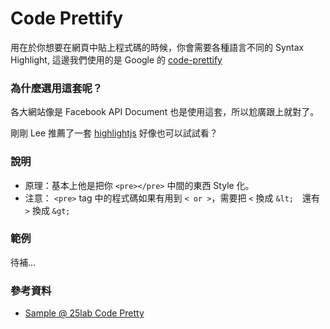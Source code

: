 # Code Prettify
用在於你想要在網頁中貼上程式碼的時候，你會需要各種語言不同的 Syntax Highlight, 這邊我們使用的是 Google 的 [code-prettify](https://github.com/google/code-prettify)

### 為什麼選用這套呢？
各大網站像是 Facebook API Document 也是使用這套，所以尬廣跟上就對了。

剛剛 Lee 推薦了一套 [highlightjs](https://highlightjs.org/) 好像也可以試試看？

### 說明
- 原理：基本上他是把你 `<pre></pre>` 中間的東西 Style 化。
- 注意： `<pre>` tag 中的程式碼如果有用到 `< or >`，需要把 `<` 換成 `&lt;`　還有 `>` 換成 `&gt;`

### 範例
待補...

### 參考資料
- [Sample @ 25lab Code Pretty](http://lab.25sprout.com/prettyPrint/)